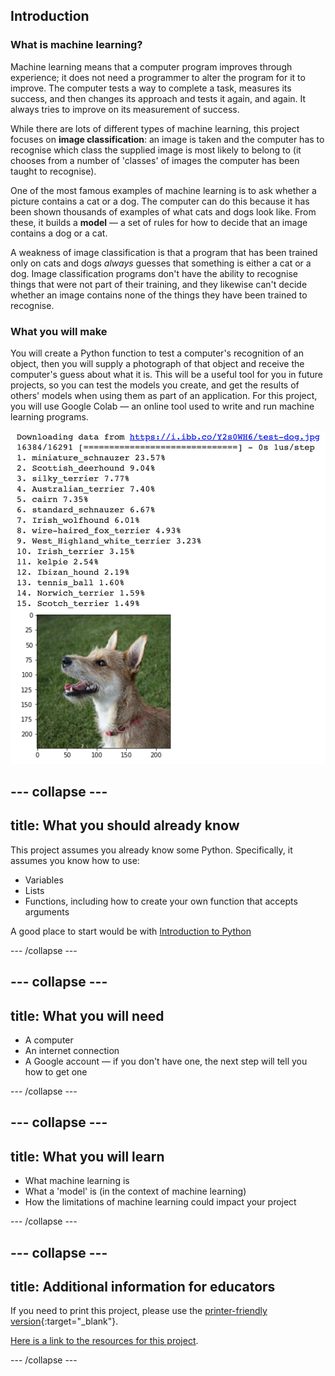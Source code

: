 ## Introduction

### What is machine learning?

Machine learning means that a computer program improves through experience; it does not need a programmer to alter the program for it to improve. The computer tests a way to complete a task, measures its success, and then changes its approach and tests it again, and again. It always tries to improve on its measurement of success.

While there are lots of different types of machine learning, this project focuses on **image classification**: an image is taken and the computer has to recognise which class the supplied image is most likely to belong to (it chooses from a number of 'classes' of images the computer has been taught to recognise).  

One of the most famous examples of machine learning is to ask whether a picture contains a cat or a dog. The computer can do this because it has been shown thousands of examples of what cats and dogs look like. From these, it builds a **model** — a set of rules for how to decide that an image contains a dog or a cat. 

A weakness of image classification is that a program that has been trained only on cats and dogs *always* guesses that something is either a cat or a dog. Image classification programs don't have the ability to recognise things that were not part of their training, and they likewise can't decide whether an image contains none of the things they have been trained to recognise.

### What you will make
You will create a Python function to test a computer's recognition of an object, then you will supply a photograph of that object and receive the computer's guess about what it is. This will be a useful tool for you in future projects, so you can test the models you create, and get the results of others' models when using them as part of an application. For this project, you will use Google Colab — an online tool used to write and run machine learning programs.

![The complete projec: A numbered list of fifteen items, mostly dog breeds, each followed by a percentage. Number thirteen is different — 'tennis_ball 1.60%'. A picture of a small dog appears below the list.](images/finished_project.png)

--- collapse ---
---
title: What you should already know
---
This project assumes you already know some Python. Specifically, it assumes you know how to use:

+ Variables
+ Lists
+ Functions, including how to create your own function that accepts arguments

A good place to start would be with [Introduction to Python](https://projects.raspberrypi.org/en/pathways/python-intro)

--- /collapse ---

--- collapse ---
---
title: What you will need
---

+ A computer
+ An internet connection
+ A Google account — if you don't have one, the next step will tell you how to get one

--- /collapse ---

--- collapse ---
---
title: What you will learn
---

+ What machine learning is
+ What a 'model' is (in the context of machine learning)
+ How the limitations of machine learning could impact your project

--- /collapse ---

--- collapse ---
---
title: Additional information for educators
---

If you need to print this project, please use the [printer-friendly version](https://projects.raspberrypi.org/en/projects/testing-your-computers-vision/print){:target="_blank"}.

[Here is a link to the resources for this project](https://rpf.io/p/en/testing-your-computers-vision-go).

--- /collapse ---
